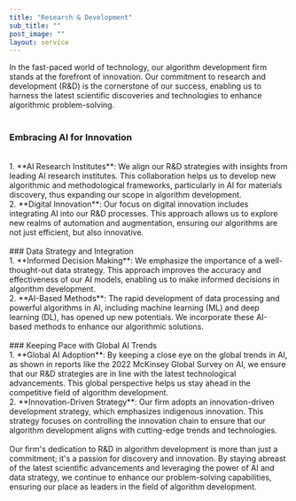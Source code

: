 ```yaml
---
title: "Research & Development"
sub_title: ""
post_image: ""
layout: service
---
```


In the fast-paced world of technology, our algorithm development firm stands at the forefront of innovation. Our commitment to research and development (R&D) is the cornerstone of our success, enabling us to harness the latest scientific discoveries and technologies to enhance algorithmic problem-solving.
<br/>
<br/>
### Embracing AI for Innovation
<br/>
1. **AI Research Institutes**: We align our R&D strategies with insights from leading AI research institutes. This collaboration helps us to develop new algorithmic and methodological frameworks, particularly in AI for materials discovery, thus expanding our scope in algorithm development.
<br/>
2. **Digital Innovation**: Our focus on digital innovation includes integrating AI into our R&D processes. This approach allows us to explore new realms of automation and augmentation, ensuring our algorithms are not just efficient, but also innovative.
<br/>
<br/>
### Data Strategy and Integration
<br/>
1. **Informed Decision Making**: We emphasize the importance of a well-thought-out data strategy. This approach improves the accuracy and effectiveness of our AI models, enabling us to make informed decisions in algorithm development.
<br/>
2. **AI-Based Methods**: The rapid development of data processing and powerful algorithms in AI, including machine learning (ML) and deep learning (DL), has opened up new potentials. We incorporate these AI-based methods to enhance our algorithmic solutions.
<br/>
<br/>
### Keeping Pace with Global AI Trends
<br/>
1. **Global AI Adoption**: By keeping a close eye on the global trends in AI, as shown in reports like the 2022 McKinsey Global Survey on AI, we ensure that our R&D strategies are in line with the latest technological advancements. This global perspective helps us stay ahead in the competitive field of algorithm development.
<br/>
2. **Innovation-Driven Strategy**: Our firm adopts an innovation-driven development strategy, which emphasizes indigenous innovation. This strategy focuses on controlling the innovation chain to ensure that our algorithm development aligns with cutting-edge trends and technologies.
<br/>
<br/>
Our firm's dedication to R&D in algorithm development is more than just a commitment; it's a passion for discovery and innovation. By staying abreast of the latest scientific advancements and leveraging the power of AI and data strategy, we continue to enhance our problem-solving capabilities, ensuring our place as leaders in the field of algorithm development.
